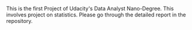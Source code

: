 This is the first Project of Udacity's Data Analyst Nano-Degree. This involves project on statistics. 
Please go through the detailed report in the repository.
